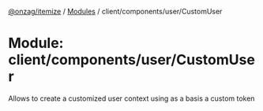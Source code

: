 [@onzag/itemize](../README.md) / [Modules](../modules.md) / client/components/user/CustomUser

# Module: client/components/user/CustomUser

Allows to create a customized user context using as a basis a custom
token
